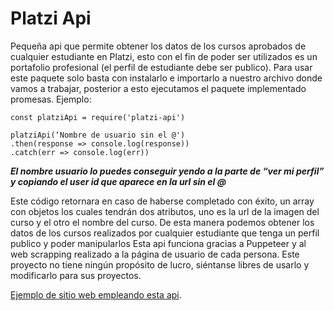 # Platzi Api
Pequeña api que permite obtener los datos de los cursos aprobados de cualquier estudiante en Platzi, esto con el fin de poder ser utilizados es un portafolio profesional (el perfil de estudiante debe ser publico).
Para usar este paquete solo basta con instalarlo e importarlo a nuestro archivo donde vamos a trabajar, posterior a esto ejecutamos el paquete implementado promesas.
Ejemplo:
```
const platziApi = require('platzi-api')

platziApi(‘Nombre de usuario sin el @')
.then(response => console.log(response))
.catch(err => console.log(err))
```
***El nombre usuario lo puedes conseguir yendo a la parte de “ver mi perfil” y copiando el user id que aparece en la url sin el @***

Este código retornara en caso de haberse completado con éxito, un array con objetos los cuales tendrán dos atributos, uno es la url de la imagen del curso y el otro el nombre del curso.
De esta manera podemos obtener los datos de los cursos realizados por cualquier estudiante que tenga un perfil publico y poder manipularlos
Esta api funciona gracias a Puppeteer y al web scrapping realizado a la página de usuario de cada persona.
Este proyecto no tiene ningún propósito de lucro, siéntanse libres de usarlo y modificarlo para sus proyectos.

[Ejemplo de sitio web empleando esta api](http://platzi-api.herokuapp.com/).


